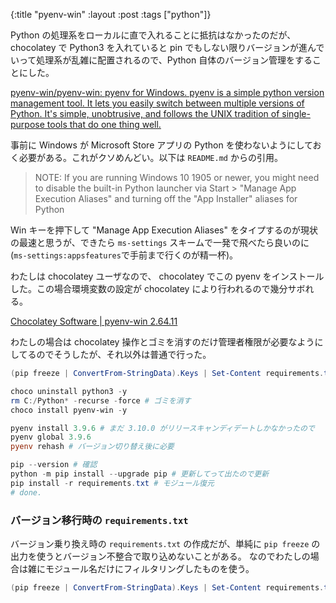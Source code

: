 {:title "pyenv-win"
:layout :post
:tags ["python"]}

Python の処理系をローカルに直で入れることに抵抗はなかったのだが、chocolatey で Python3 を入れていると pin でもしない限りバージョンが進んでいって処理系が乱雑に配置されるので、Python 自体のバージョン管理をすることにした。

[pyenv-win/pyenv-win: pyenv for Windows. pyenv is a simple python version management tool. It lets you easily switch between multiple versions of Python. It's simple, unobtrusive, and follows the UNIX tradition of single-purpose tools that do one thing well.](https://github.com/pyenv-win/pyenv-win)

事前に Windows が Microsoft Store アプリの Python を使わないようにしておく必要がある。これがクソめんどい。以下は `README.md` からの引用。

> NOTE: If you are running Windows 10 1905 or newer, you might need to disable the built-in Python launcher via Start > "Manage App Execution Aliases" and turning off the "App Installer" aliases for Python

Win キーを押下して "Manage App Execution Aliases" をタイプするのが現状の最速と思うが、できたら `ms-settings` スキームで一発で飛べたら良いのに(`ms-settings:appsfeatures`で手前まで行くのが精一杯)。

わたしは chocolatey ユーザなので、 chocolatey でこの pyenv をインストールした。この場合環境変数の設定が chocolatey により行われるので幾分サボれる。

[Chocolatey Software | pyenv-win 2.64.11](https://community.chocolatey.org/packages/pyenv-win#psdsc)

わたしの場合は chocolatey 操作とゴミを消すのだけ管理者権限が必要なようにしてるのでそうしたが、それ以外は普通で行った。

```powershell
(pip freeze | ConvertFrom-StringData).Keys | Set-Content requirements.txt # モジュールを控える

choco uninstall python3 -y
rm C:/Python* -recurse -force # ゴミを消す
choco install pyenv-win -y

pyenv install 3.9.6 # まだ 3.10.0 がリリースキャンディデートしかなかったので
pyenv global 3.9.6
pyenv rehash # バージョン切り替え後に必要

pip --version # 確認
python -m pip install --upgrade pip # 更新してって出たので更新
pip install -r requirements.txt # モジュール復元
# done.
```

### バージョン移行時の `requirements.txt`

バージョン乗り換え時の `requirements.txt` の作成だが、単純に `pip freeze` の出力を使うとバージョン不整合で取り込めないことがある。
なのでわたしの場合は雑にモジュール名だけにフィルタリングしたものを使う。

```powershell
(pip freeze | ConvertFrom-StringData).Keys | Set-Content requirements.txt
```
